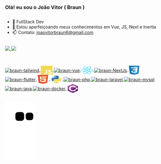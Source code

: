 ### Olá! eu sou o João Vitor ( Braun )
##
- 🔭 FullStack Dev
- 🌱 Estou aperfeiçoando meus conhecimentos em Vue, JS, Next e Inertia
- 📫 Contato: joaovitorbraun6@gmail.com
##
<div style="display: flex">
  <a href="https://github.com/braun07">
  <img height="160em" src="https://github-readme-stats.vercel.app/api?username=braun07&show_icons=true&theme=synthwave&include_all_commits=true&count_private=true"/>
  <img height="160em" src="https://github-readme-stats.vercel.app/api/top-langs/?username=braun07&layout=compact&langs_count=7&theme=synthwave"/>
</div>
  
  ##
  
<div class=""/><br>
  <img align="center" alt="braun-tailwind" height="30" width="40" src="https://cdn.jsdelivr.net/gh/devicons/devicon/icons/tailwindcss/tailwindcss-plain.svg"/>
  <img align="center" alt="braun-Js" height="30" width="40" src="https://raw.githubusercontent.com/devicons/devicon/master/icons/javascript/javascript-plain.svg">
  <img align="center" alt="braun-vue" height="30" width="40" src="https://cdn.jsdelivr.net/gh/devicons/devicon/icons/vuejs/vuejs-original.svg" />
  <img align="center" alt="braun-React" height="30" width="40" src="https://raw.githubusercontent.com/devicons/devicon/master/icons/react/react-original.svg">
  <img align="center" alt="braun-NextJs" height="30" width="40"  src="https://cdn.jsdelivr.net/gh/devicons/devicon/icons/nextjs/nextjs-original.svg">
  <img align="center" alt="braun-CSS" height="30" width="40" src="https://raw.githubusercontent.com/devicons/devicon/master/icons/css3/css3-original.svg">
  <img align="center" alt="braun-flutter" height="30" width="40" src="https://cdn.jsdelivr.net/gh/devicons/devicon/icons/flutter/flutter-original.svg" />
  <img align="center" alt="braun-HTML" height="30" width="40" src="https://raw.githubusercontent.com/devicons/devicon/master/icons/html5/html5-original.svg">
  <img align="center" alt="braun-Python" height="30" width="40" src="https://raw.githubusercontent.com/devicons/devicon/master/icons/python/python-original.svg">
  <img align="center" alt="braun-php" height="30" width="40" src="https://cdn.jsdelivr.net/gh/devicons/devicon/icons/php/php-plain.svg" />
  <img align="center" alt="braun-laravel" height="30" width="40" src="https://cdn.jsdelivr.net/gh/devicons/devicon/icons/laravel/laravel-plain.svg" />
  <img align="center" alt="braun-mysql" height="30" width="40" src="https://cdn.jsdelivr.net/gh/devicons/devicon/icons/mysql/mysql-original.svg" />
  <img align="center" alt="braun-java" height="30" width="40" src="https://cdn.jsdelivr.net/gh/devicons/devicon/icons/java/java-original.svg" />
  <img align="center" alt="braun-docker" height="30" width="40" src="https://cdn.jsdelivr.net/gh/devicons/devicon/icons/docker/docker-plain.svg" />
  <img align="center" alt="braun-Csharp" height="30" width="40" src="https://raw.githubusercontent.com/devicons/devicon/master/icons/csharp/csharp-original.svg">
</div>
  
  ##
  
  <div> 
 
  ![Snake animation](https://github.com/braun07/braun07/blob/output/github-contribution-grid-snake.svg)
 
</div>
